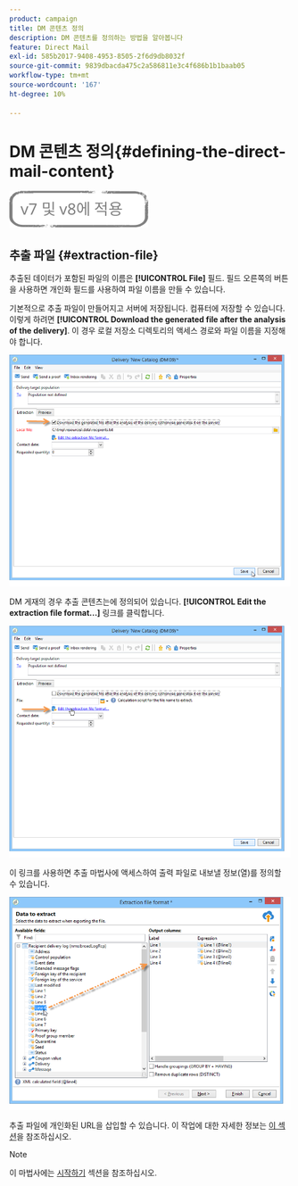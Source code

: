 ```yaml
---
product: campaign
title: DM 콘텐츠 정의
description: DM 콘텐츠를 정의하는 방법을 알아봅니다
feature: Direct Mail
exl-id: 585b2017-9408-4953-8505-2f6d9db8032f
source-git-commit: 9839dbacda475c2a586811e3c4f686b1b1baab05
workflow-type: tm+mt
source-wordcount: '167'
ht-degree: 10%

---
```


# DM 콘텐츠 정의{#defining-the-direct-mail-content}

![](../../assets/common.svg)

## 추출 파일 {#extraction-file}

추출된 데이터가 포함된 파일의 이름은 **[!UICONTROL File]** 필드. 필드 오른쪽의 버튼을 사용하면 개인화 필드를 사용하여 파일 이름을 만들 수 있습니다.

기본적으로 추출 파일이 만들어지고 서버에 저장됩니다. 컴퓨터에 저장할 수 있습니다. 이렇게 하려면 **[!UICONTROL Download the generated file after the analysis of the delivery]**. 이 경우 로컬 저장소 디렉토리의 액세스 경로와 파일 이름을 지정해야 합니다.

![](assets/s_ncs_user_mail_delivery_local_file.png)

DM 게재의 경우 추출 콘텐츠는에 정의되어 있습니다. **[!UICONTROL Edit the extraction file format...]** 링크를 클릭합니다.

![](assets/s_ncs_user_mail_delivery_format_link.png)

이 링크를 사용하면 추출 마법사에 액세스하여 출력 파일로 내보낼 정보(열)를 정의할 수 있습니다.

![](assets/s_ncs_user_mail_delivery_format_wz.png)

추출 파일에 개인화된 URL을 삽입할 수 있습니다. 이 작업에 대한 자세한 정보는 [이 섹션](../../web/using/publishing-a-web-form.md)을 참조하십시오.

>[!NOTE]
>
>이 마법사에는 [시작하기](../../platform/using/executing-export-jobs.md) 섹션을 참조하십시오.
